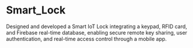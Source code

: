 # Smart_Lock
Designed and developed a Smart IoT Lock integrating a keypad, RFID card, and Firebase real-time database, enabling secure remote key sharing, user authentication, and real-time access control through a mobile app.
